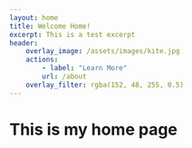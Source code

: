 ```yaml
---
layout: home
title: Welcome Home!
excerpt: This is a test excerpt
header:
    overlay_image: /assets/images/kite.jpg
    actions:
        - label: "Learn More"
        url: /about
    overlay_filter: rgba(152, 48, 255, 0.5)
---
```


# This is my home page